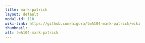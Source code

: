 ```yaml
---
title: mark-patrick
layout: default
modal-id: 110
wiki-link: https://github.com/aigora/twA104-mark-patrick/wiki
thumbnail: 
alt: twA104-mark-patrick
---
```


